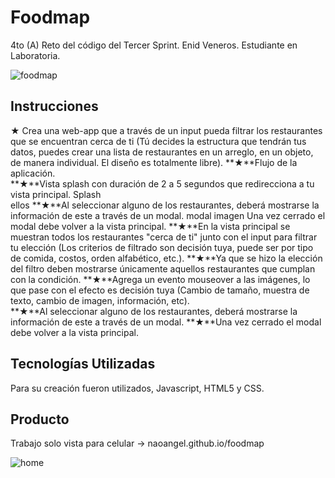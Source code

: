 

# Foodmap
4to (A) Reto del código del Tercer Sprint.
Enid Veneros. Estudiante en Laboratoria.

![foodmap](https://user-images.githubusercontent.com/32294366/37963433-9fa479e2-3194-11e8-8495-184bc1d79431.png)

## Instrucciones
**★** Crea una web-app que a través de un input pueda filtrar los restaurantes que se encuentran cerca de ti 
(Tú decides la estructura que tendrán tus datos, puedes crear una lista de restaurantes en un arreglo, en un objeto, 
de manera individual. El diseño es totalmente libre). 
**★**Flujo de la aplicación.  
**★**Vista splash con duración de 2 a 5 segundos 
que redirecciona a tu vista principal. Splash  
ellos 
**★**Al seleccionar alguno de los restaurantes, deberá mostrarse la información de este a través de un modal. modal imagen  Una vez cerrado el modal debe volver a la vista principal. 
**★**En la vista principal se muestran todos los restaurantes "cerca de ti" junto con el input para 
filtrar tu elección (Los criterios de filtrado son decisión tuya, puede ser por tipo de comida, costos, orden alfabético, etc.). 
**★**Ya que se hizo la elección del filtro deben mostrarse únicamente aquellos restaurantes que cumplan con la condición. 
**★**Agrega un evento mouseover a las imágenes, lo que pase con el efecto es decisión tuya (Cambio de tamaño, muestra de texto, 
cambio de imagen, información, etc).  
**★**Al seleccionar alguno de los restaurantes, deberá mostrarse la información de este a 
través de un modal. 
**★**Una vez cerrado el modal debe volver a la vista principal. 


## Tecnologías Utilizadas
Para su creación fueron utilizados, Javascript, HTML5 y CSS.

## Producto
Trabajo solo vista para celular -> naoangel.github.io/foodmap

![home](https://i.imgur.com/XSpVaFS.png)








